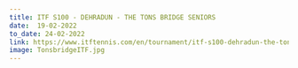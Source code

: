 ```yaml
---
title: ITF S100 - DEHRADUN - THE TONS BRIDGE SENIORS
date:  19-02-2022  
to_date: 24-02-2022
link: https://www.itftennis.com/en/tournament/itf-s100-dehradun-the-tons-bridge-seniors/ind/2022/s-s100-ind-01a-2022/
image: TonsbridgeITF.jpg  
---
```


